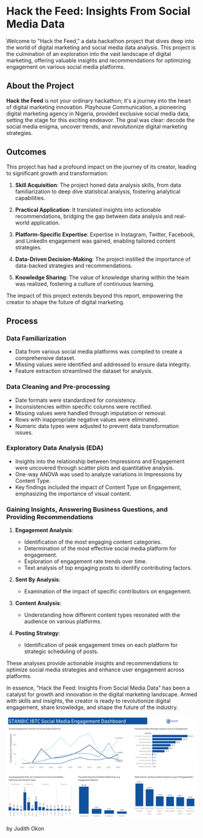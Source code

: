 # Hack the Feed: Insights From Social Media Data

Welcome to "Hack the Feed," a data hackathon project that dives deep into the world of digital marketing and social media data analysis. This project is the culmination of an exploration into the vast landscape of digital marketing, offering valuable insights and recommendations for optimizing engagement on various social media platforms.

## About the Project

**Hack the Feed** is not your ordinary hackathon; it's a journey into the heart of digital marketing innovation. Playhouse Communication, a pioneering digital marketing agency in Nigeria, provided exclusive social media data, setting the stage for this exciting endeavor. The goal was clear: decode the social media enigma, uncover trends, and revolutionize digital marketing strategies.

## Outcomes

This project has had a profound impact on the journey of its creator, leading to significant growth and transformation:

1. **Skill Acquisition**: The project honed data analysis skills, from data familiarization to deep dive statistical analysis, fostering analytical capabilities.

2. **Practical Application**: It translated insights into actionable recommendations, bridging the gap between data analysis and real-world application.

3. **Platform-Specific Expertise**: Expertise in Instagram, Twitter, Facebook, and LinkedIn engagement was gained, enabling tailored content strategies.

4. **Data-Driven Decision-Making**: The project instilled the importance of data-backed strategies and recommendations.

5. **Knowledge Sharing**: The value of knowledge sharing within the team was realized, fostering a culture of continuous learning.

The impact of this project extends beyond this report, empowering the creator to shape the future of digital marketing.

## Process

### Data Familiarization

- Data from various social media platforms was compiled to create a comprehensive dataset.
- Missing values were identified and addressed to ensure data integrity.
- Feature extraction streamlined the dataset for analysis.

### Data Cleaning and Pre-processing

- Date formats were standardized for consistency.
- Inconsistencies within specific columns were rectified.
- Missing values were handled through imputation or removal.
- Rows with inappropriate negative values were eliminated.
- Numeric data types were adjusted to prevent data transformation issues.

### Exploratory Data Analysis (EDA)

- Insights into the relationship between Impressions and Engagement were uncovered through scatter plots and quantitative analysis.
- One-way ANOVA was used to analyze variations in Impressions by Content Type.
- Key findings included the impact of Content Type on Engagement, emphasizing the importance of visual content.

### Gaining Insights, Answering Business Questions, and Providing Recommendations

1. **Engagement Analysis**:

   - Identification of the most engaging content categories.
   - Determination of the most effective social media platform for engagement.
   - Exploration of engagement rate trends over time.
   - Text analysis of top engaging posts to identify contributing factors.

2. **Sent By Analysis**:

   - Examination of the impact of specific contributors on engagement.

3. **Content Analysis**:

   - Understanding how different content types resonated with the audience on various platforms.

4. **Posting Strategy**:

   - Identification of peak engagement times on each platform for strategic scheduling of posts.

These analyses provide actionable insights and recommendations to optimize social media strategies and enhance user engagement across platforms.

In essence, "Hack the Feed: Insights From Social Media Data" has been a catalyst for growth and innovation in the digital marketing landscape. Armed with skills and insights, the creator is ready to revolutionize digital engagement, share knowledge, and shape the future of the industry.

![Alt Text](https://github.com/Judithokon/Hack-the-Feed-Insights-From-Social-Media-Data/blob/main/Dashboard.png)

by Judith Okon
